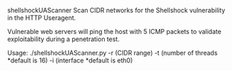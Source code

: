 shellshockUAScanner
Scan CIDR networks for the Shellshock vulnerability in the HTTP Useragent.

Vulnerable web servers will ping the host with 5 ICMP packets to validate exploitability during a penetration test.

Usage:
./shellshockUAScanner.py -r (CIDR range) -t (number of threads *default is 16) -i (interface *default is eth0)